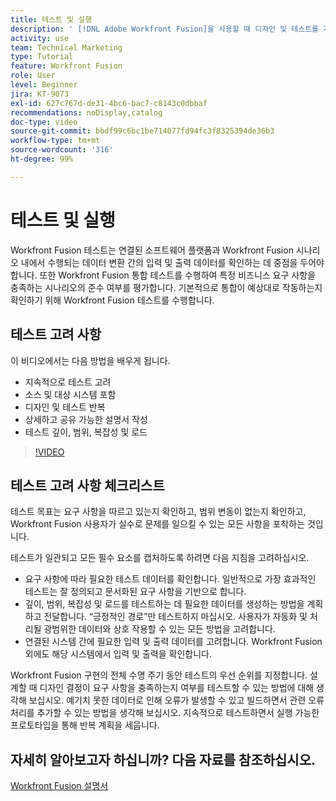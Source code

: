 ```yaml
---
title: 테스트 및 실행
description: ' [!DNL Adobe Workfront Fusion]을 사용할 때 디자인 및 테스트를 계속 반복하고 상세하고 공유 가능한 설명서를 작성하는 방법을 알아봅니다.'
activity: use
team: Technical Marketing
type: Tutorial
feature: Workfront Fusion
role: User
level: Beginner
jira: KT-9073
exl-id: 627c767d-de31-4bc6-bac7-c8143c0dbbaf
recommendations: noDisplay,catalog
doc-type: video
source-git-commit: bbdf99c6bc1be714077fd94fc3f8325394de36b3
workflow-type: tm+mt
source-wordcount: '316'
ht-degree: 99%

---
```


# 테스트 및 실행

Workfront Fusion 테스트는 연결된 소프트웨어 플랫폼과 Workfront Fusion 시나리오 내에서 수행되는 데이터 변환 간의 입력 및 출력 데이터를 확인하는 데 중점을 두어야 합니다. 또한 Workfront Fusion 통합 테스트를 수행하여 특정 비즈니스 요구 사항을 충족하는 시나리오의 준수 여부를 평가합니다. 기본적으로 통합이 예상대로 작동하는지 확인하기 위해 Workfront Fusion 테스트를 수행합니다.

## 테스트 고려 사항

이 비디오에서는 다음 방법을 배우게 됩니다.

* 지속적으로 테스트 고려
* 소스 및 대상 시스템 포함
* 디자인 및 테스트 반복
* 상세하고 공유 가능한 설명서 작성
* 테스트 깊이, 범위, 복잡성 및 로드

>[!VIDEO](https://video.tv.adobe.com/v/3418735/?quality=12&learn=on&enablevpops=1&captions=kor)

## 테스트 고려 사항 체크리스트

테스트 목표는 요구 사항을 따르고 있는지 확인하고, 범위 변동이 없는지 확인하고, Workfront Fusion 사용자가 실수로 문제를 일으킬 수 있는 모든 사항을 포착하는 것입니다.

테스트가 일관되고 모든 필수 요소를 캡처하도록 하려면 다음 지침을 고려하십시오.

* 요구 사항에 따라 필요한 테스트 데이터를 확인합니다. 일반적으로 가장 효과적인 테스트는 잘 정의되고 문서화된 요구 사항을 기반으로 합니다.
* 깊이, 범위, 복잡성 및 로드를 테스트하는 데 필요한 데이터를 생성하는 방법을 계획하고 전달합니다. “긍정적인 경로”만 테스트하지 마십시오. 사용자가 자동화 및 처리될 광범위한 데이터와 상호 작용할 수 있는 모든 방법을 고려합니다.
* 연결된 시스템 간에 필요한 입력 및 출력 데이터를 고려합니다. Workfront Fusion 외에도 해당 시스템에서 입력 및 출력을 확인합니다.

Workfront Fusion 구현의 전체 수명 주기 동안 테스트의 우선 순위를 지정합니다. 설계할 때 디자인 결정이 요구 사항을 충족하는지 여부를 테스트할 수 있는 방법에 대해 생각해 보십시오. 예기치 못한 데이터로 인해 오류가 발생할 수 있고 빌드하면서 관련 오류 처리를 추가할 수 있는 방법을 생각해 보십시오. 지속적으로 테스트하면서 실행 가능한 프로토타입을 통해 반복 계획을 세웁니다.

## 자세히 알아보고자 하십니까? 다음 자료를 참조하십시오.

[Workfront Fusion 설명서](https://experienceleague.adobe.com/ko/docs/workfront-fusion/using/get-started-with-fusion/understand-workfront-fusion/workfront-fusion-overview)
